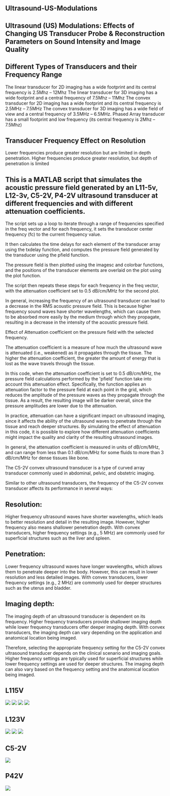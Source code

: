 ## Ultrasound-US-Modulations

## Ultrasound (US) Modulations: Effects of Changing US Transducer Probe &amp; Reconstruction Parameters on Sound Intensity and Image Quality
## Different Types of Transducers and their Frequency Range
The linear transducer for 2D imaging has a wide footprint and its central frequency is 2.5Mhz – 12Mhz
The linear transducer for 3D imaging has a wide footprint and a central frequency of 7.5Mhz – 11Mhz
The convex transducer for 2D imaging has a wide footprint and its central frequency is 2.5MHz – 7.5MHz
The convex transducer for 3D imaging has a wide field of view and a central frequency of 3.5MHz – 6.5MHz.
Phased Array transducer has a small footprint and low frequency (its central frequency is 2Mhz – 7.5Mhz)

## Transducer Frequency Effect on Resolution
Lower frequencies produce greater resolution but are limited in depth penetration.
Higher frequencies produce greater resolution, but depth of penetration is limited

## This is a MATLAB script that simulates the acoustic pressure field generated by an L11-5v, L12-3v, C5-2V, P4-2V ultrasound  transducer at different frequencies and with different attenuation coefficients.

The script sets up a loop to iterate through a range of frequencies specified in the freq vector and for each frequency, it sets the transducer center frequency (fc) to the current frequency value.

It then calculates the time delays for each element of the transducer array using the txdelay function, and computes the pressure field generated by the transducer using the pfield function.

The pressure field is then plotted using the imagesc and colorbar functions,  and the positions of the transducer elements are  overlaid on the plot using the plot function.

The script then repeats these steps for each frequency in the freq vector, with the attenuation coefficient set to 0.5 dB/cm/MHz for the second plot.

In general, increasing the frequency of an ultrasound transducer can lead to a decrease in the RMS acoustic pressure field. This is because higher frequency sound waves have shorter wavelengths, which can cause them to be absorbed more easily  by the medium through which they propagate, resulting in a decrease in the intensity of the acoustic pressure field. 

Effect of Attenuation coefficient on the pressure field with the selected frequency.

The attenuation coefficient is a measure of how much the ultrasound wave is attenuated (i.e., weakened) as it propagates through the tissue. The higher the attenuation coefficient, the greater the amount of energy that  is lost as the wave travels through the tissue.

In this code, when the attenuation coefficient is set to 0.5 dB/cm/MHz, the pressure field calculations performed by the 'pfield' function take into account this attenuation effect. Specifically, the function applies an attenuation factor to the pressure field at each point in the grid, which reduces the amplitude of the pressure waves as they propagate through the tissue. As a result, the resulting image will be darker overall, since the pressure amplitudes are lower due to the attenuation.

In practice, attenuation can have a significant impact on ultrasound imaging, since it affects the ability of the ultrasound waves to penetrate through the tissue and reach deeper structures. By simulating the effect of attenuation in this code, it is possible to explore how different attenuation coefficients might impact the quality and clarity of the resulting ultrasound images.

In general, the attenuation coefficient is measured in units of dB/cm/MHz, and can range from less than 0.1 dB/cm/MHz for some fluids to more than 3 dB/cm/MHz for dense tissues like bone.

The C5-2V convex ultrasound transducer is a type of curved array transducer commonly used in abdominal, pelvic, and obstetric imaging.

Similar to other ultrasound transducers, the frequency of the C5-2V convex transducer affects its performance in several ways:

## Resolution: 
Higher frequency ultrasound waves have shorter wavelengths, which leads to better resolution and detail in the resulting image. However, higher frequency also means shallower penetration depth. With convex transducers, higher frequency settings (e.g., 5 MHz) are commonly used for superficial structures such as the liver and spleen.

## Penetration: 
Lower frequency ultrasound waves have longer wavelengths, which allows them to penetrate deeper into the body. However, this can result in lower resolution and less detailed images. With convex transducers, lower frequency settings (e.g., 2 MHz) are commonly used for deeper structures such as the uterus and bladder.

## Imaging depth:
The imaging depth of an ultrasound transducer is dependent on its frequency. Higher frequency transducers provide shallower imaging depth while lower frequency transducers offer deeper imaging depth. With convex transducers, the imaging depth can vary depending on the application and anatomical location being imaged.

Therefore, selecting the appropriate frequency setting for the C5-2V convex ultrasound transducer depends on the clinical scenario and imaging goals. Higher frequency settings are typically used for superficial structures while lower frequency settings are used for deeper structures. The imaging depth can also vary based on the frequency setting and the anatomical location being imaged.

## L115V
![](/L115V/0.1/all.gif)
![](/L115V/0.5/all.gif)
![](/L115V/1.5/all.gif)
![](/L115V/2.5/all.gif)

## L123V
![](/L123V/0.3/all.gif)
![](/L123V/1.5/all.gif)
![](/L123V/3/all.gif)

## C5-2V
![](/C5-2V/all.gif)

## P42V
![](/P42V/all.gif)
